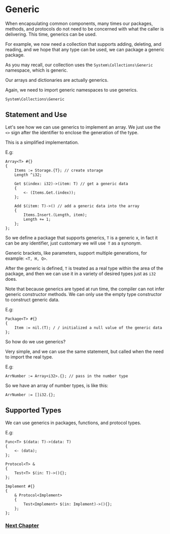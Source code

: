 # Generic
When encapsulating common components, many times our packages, methods, and protocols do not need to be concerned with what the caller is delivering. This time, generics can be used.

For example, we now need a collection that supports adding, deleting, and reading, and we hope that any type can be used, we can package a generic package.

As you may recall, our collection uses the `System\Collections\Generic` namespace, which is generic.

Our arrays and dictionaries are actually generics.

Again, we need to import generic namespaces to use generics.
```
System\Collections\Generic
```
## Statement and Use
Let's see how we can use generics to implement an array. We just use the `<>` sign after the identifier to enclose the generation of the type.

This is a simplified implementation.

E.g:
```
Array<T> #{}
{
    Items := Storage.{T}; // create storage
    Length ^i32;

    Get $(index: i32)->(item: T) // get a generic data
    {
        <- (Items.Get.(index));
    };

    Add $(item: T)->() // add a generic data into the array
    {
        Items.Insert.(Length, item);
        Length += 1;
    };
};
```
So we define a package that supports generics, `T` is a generic x, in fact it can be any identifier, just customary we will use` T` as a synonym.

Generic brackets, like parameters, support multiple generations, for example: `<T, H, Q>`.

After the generic is defined, `T` is treated as a real type within the area of ​​the package, and then we can use it in a variety of desired types just as `i32` does.

Note that because generics are typed at run time, the compiler can not infer generic constructor methods. We can only use the empty type constructor to construct generic data.

E.g:
```
Package<T> #{}
{
    Item := nil.(T); / / initialized a null value of the generic data
};
```
So how do we use generics?

Very simple, and we can use the same statement, but called when the need to import the real type.

E.g:
```
ArrNumber := Array<i32>.{}; // pass in the number type
```
So we have an array of number types, is like this:
```
ArrNumber := []i32.{};
```
## Supported Types
We can use generics in packages, functions, and protocol types.

E.g:
```
Func<T> $(data: T)->(data: T)
{
    <- (data);
};

Protocol<T> &
{
    Test<T> $(in: T)->(){};
};

Implement #{}
{
    & Protocol<Implement>
    {
        Test<Implement> $(in: Implement)->(){};
    };
};
```
### [Next Chapter](annotation.md)